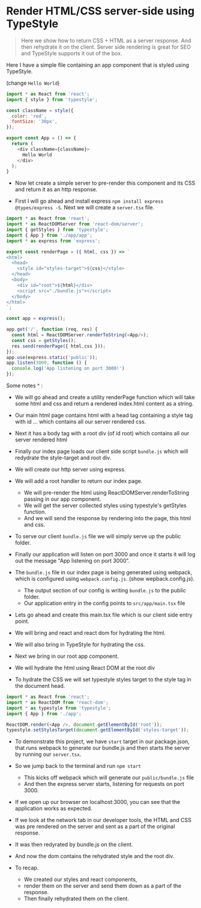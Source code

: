# Render HTML/CSS server-side using TypeStyle
> Here we show how to return CSS + HTML as a server response. And then rehydrate it on the client. Server side rendering is great for SEO and TypeStyle supports it out of the box.

Here I have a simple file containing an app component that is styled using TypeStyle.

(change `Hello World`)
```js
import * as React from 'react';
import { style } from 'typestyle';

const className = style({
  color: 'red',
  fontSize: '30px',
});

export const App = () => {
  return (
    <div className={className}>
      Hello World
    </div>
  );
}
```

* Now let create a simple server to pre-render this component and its CSS and return it as an http response.

* First I will go ahead and install express `npm install express @types/express -S`. Next we will create a `server.tsx` file.

```js
import * as React from 'react';
import * as ReactDOMServer from 'react-dom/server';
import { getStyles } from 'typestyle';
import { App } from './app/app';
import * as express from 'express';

export const renderPage = ({ html, css }) => `
<html>
  <head>
    <style id="styles-target">${css}</style>
  </head>
  <body>
    <div id="root">${html}</div>
    <script src="./bundle.js"></script>
  </body>
</html>
`;

const app = express();

app.get('/', function (req, res) {
  const html = ReactDOMServer.renderToString(<App/>);
  const css = getStyles();
  res.send(renderPage({ html,css }));
});
app.use(express.static('public'));
app.listen(3000, function () {
  console.log('App listening on port 3000!')
});
```
Some notes ^ :
* We will go ahead and create a utility renderPage function which will take some html and css and return a rendered index.html content as a string.
* Our main html page contains html with a head tag containing a style tag with id  ... which contains all our server rendered css.
* Next it has a body tag with a root div (of id root) which contains all our server rendered html
* Finally our index page loads our client side script `bundle.js` which will redydrate the style-target and root div.

* We will create our http server using express.
* We will add a root handler to return our index page.
  * We will pre-render the html using ReactDOMServer.renderToString passing in our app component.
  * We will get the server collected styles using typestyle's getStyles function.
  * And we will send the response by rendering into the page, this html and css.

* To serve our client `bundle.js` file we will simply serve up the public folder.

* Finally our application will listen on port 3000 and once it starts it will log out the message "App listening on port 3000".

* The `bundle.js` file in our index page is being generated using webpack, which is configured using `webpack.config.js`. (show wepback.config.js).
  * The output section of our config is writing `bundle.js` to the public folder.
  * Our application entry in the config points to `src/app/main.tsx` file

* Lets go ahead and create this main.tsx file which is our client side entry point.
* We will bring and react and react dom for hydrating the html.
* We will also bring in TypeStyle for hydrating the css.
* Next we bring in our root app component.
* We will hydrate the html using React DOM at the root div
* To hydrate the CSS we will set typestyle styles target to the style tag in the document head.

```js
import * as React from 'react';
import * as ReactDOM from 'react-dom';
import * as typestyle from 'typestyle';
import { App } from './app';

ReactDOM.render(<App />, document.getElementById('root'));
typestyle.setStylesTarget(document.getElementById('styles-target'));
```

* To demonstrate this project, we have `start` target in our  package.json, that runs webpack to generate our bundle.js and then starts the server by running our `server.tsx`.

* So we jump back to the terminal and run `npm start`
  * This kicks off webpack which will generate our `public/bundle.js` file
  * And then the express server starts, listening for requests on port 3000.

* If we open up our browser on localhost:3000, you can see that the application works as expected.

* If we look at the network tab in our developer tools, the HTML and CSS was pre rendered on the server and sent as a part of the original response.
* It was then redyrated by bundle.js on the client.
* And now the dom contains the rehydrated style and the root div.

* To recap.
  * We created our styles and react components,
  * render them on the server and send them down as a part of the response.
  * Then finally rehydrated them on the client.
